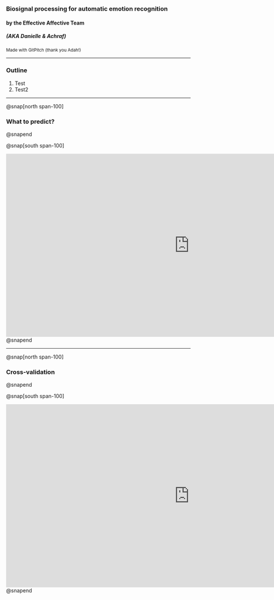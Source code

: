 ### Biosignal processing for automatic emotion recognition

#### by the Effective Affective Team 
##### (AKA Danielle & Achraf)
<sub>Made with GitPitch (thank you Adah!)</sub>

---

### Outline 

1. Test
2. Test2

---
@snap[north span-100]
### What to predict?
@snapend

@snap[south span-100]
<iframe src="https://brainhack-school2020.github.io/Biosignal-Emotions-BHS-2020/" width="1000" height="500" frameborder="0" marginwidth="0" marginheight="0"></iframe>
@snapend

---
@snap[north span-100]
### Cross-validation
@snapend

@snap[south span-100]
<iframe src="https://brainhack-school2020.github.io/Biosignal-Emotions-BHS-2020/DREAMER_group_cross_validation.html" width="1000" height="500" frameborder="0" marginwidth="0" marginheight="0"></iframe>
@snapend
